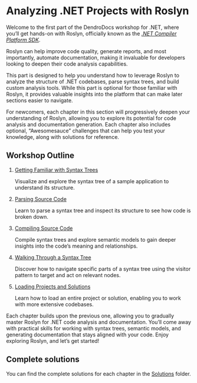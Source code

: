 # Analyzing .NET Projects with Roslyn

Welcome to the first part of the DendroDocs workshop for .NET, where you’ll get hands-on with Roslyn, officially known as the *[.NET Compiler Platform SDK](https://learn.microsoft.com/dotnet/csharp/roslyn-sdk/?wt.mc_id=AZ-MVP-5004268)*.

Roslyn can help improve code quality, generate reports, and most importantly, automate documentation,
making it invaluable for developers looking to deepen their code analysis capabilities.

This part is designed to help you understand how to leverage Roslyn to analyze the structure of .NET codebases, parse syntax trees, and build custom analysis tools.
While this part is optional for those familiar with Roslyn, it provides valuable insights into the platform that can make later sections easier to navigate.

For newcomers, each chapter in this section will progressively deepen your understanding of Roslyn,
allowing you to explore its potential for code analysis and documentation generation.
Each chapter also includes optional, “Awesomesauce” challenges that can help you test your knowledge, along with solutions for reference.

## Workshop Outline

1. [Getting Familiar with Syntax Trees](01-syntax-trees.md)

   Visualize and explore the syntax tree of a sample application to understand its structure.

2. [Parsing Source Code](02-parse-trees.md)

   Learn to parse a syntax tree and inspect its structure to see how code is broken down.

3. [Compiling Source Code](03-compile-code.md)

   Compile syntax trees and explore semantic models to gain deeper insights into the code’s meaning and relationships.

4. [Walking Through a Syntax Tree](04-walk-trees.md)

   Discover how to navigate specific parts of a syntax tree using the visitor pattern to target and act on relevant nodes.

5. [Loading Projects and Solutions](05-load-a-project.md)

   Learn how to load an entire project or solution, enabling you to work with more extensive codebases.

Each chapter builds upon the previous one, allowing you to gradually master Roslyn for .NET code analysis and documentation.
You’ll come away with practical skills for working with syntax trees, semantic models, and generating documentation that stays aligned with your code.
Enjoy exploring Roslyn, and let’s get started!

## Complete solutions

You can find the complete solutions for each chapter in the [Solutions](solutions) folder.
